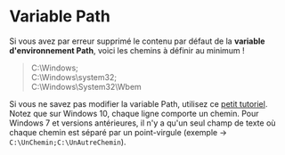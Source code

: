 # Variable Path

Si vous avez par erreur supprimé le contenu par défaut de la **variable d'environnement Path**, voici les chemins à définir au minimum !

> C:\Windows;<br>C:\Windows\system32;<br>C:\Windows\System32\Wbem

Si vous ne savez pas modifier la variable Path, utilisez ce [petit tutoriel](https://www.youtube.com/watch?v=M2BWTJXDJXY). Notez que sur Windows 10, chaque ligne comporte un chemin. Pour Windows 7 et versions antérieures, il n'y a qu'un seul champ de texte où chaque chemin est séparé par un point-virgule (exemple -> `C:\UnChemin;C:\UnAutreChemin`).
